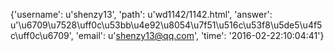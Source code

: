 {'username': u'shenzy13', 'path': u'wd1142/1142.html', 'answer': u'\u6709\u7528\uff0c\u53bb\u4e92\u8054\u7f51\u516c\u53f8\u5de5\u4f5c\uff0c\u6709', 'email': u'shenzy13@qq.com', 'time': '2016-02-22:10:04:41'}